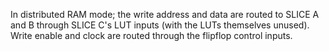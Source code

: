 In distributed RAM mode; the write address and data are routed to SLICE A and B through SLICE C's LUT inputs (with the LUTs themselves unused). Write enable and clock are routed through the flipflop control inputs.

